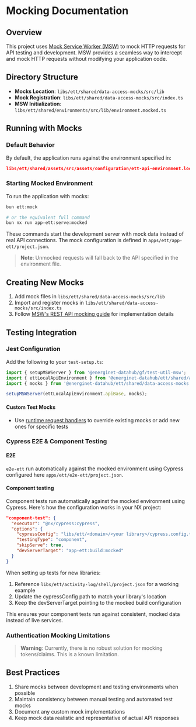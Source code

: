 # Mocking Documentation

## Overview

This project uses [Mock Service Worker (MSW)](https://mswjs.io/docs/) to mock HTTP requests for API testing and development. MSW provides a seamless way to intercept and mock HTTP requests without modifying your application code.

## Directory Structure

- **Mocks Location**: `libs/ett/shared/data-access-mocks/src/lib`
- **Mock Registration**: `libs/ett/shared/data-access-mocks/src/index.ts`
- **MSW Initialization**: `libs/ett/shared/environments/src/lib/environment.mocked.ts`

## Running with Mocks

### Default Behavior

By default, the application runs against the environment specified in:

```json
libs/ett/shared/assets/src/assets/configuration/ett-api-environment.local.json
```

### Starting Mocked Environment

To run the application with mocks:

```bash
bun ett:mock

# or the equivalent full command
bun nx run app-ett:serve:mocked
```

These commands start the development server with mock data instead of real API connections. The mock configuration is defined in `apps/ett/app-ett/project.json`.

> **Note**: Unmocked requests will fall back to the API specified in the environment file.

## Creating New Mocks

1. Add mock files in `libs/ett/shared/data-access-mocks/src/lib`
2. Import and register mocks in `libs/ett/shared/data-access-mocks/src/index.ts`
3. Follow [MSW's REST API mocking guide](https://mswjs.io/docs/getting-started/mocks/rest-api) for implementation details

## Testing Integration

### Jest Configuration

Add the following to your `test-setup.ts`:

```typescript
import { setupMSWServer } from '@energinet-datahub/gf/test-util-msw';
import { ettLocalApiEnvironment } from '@energinet-datahub/ett/shared/assets';
import { mocks } from '@energinet-datahub/ett/shared/data-access-mocks';

setupMSWServer(ettLocalApiEnvironment.apiBase, mocks);
```

#### Custom Test Mocks

- Use [runtime request handlers](https://mswjs.io/docs/api/setup-server/use) to override existing mocks or add new ones for specific tests

### Cypress E2E & Component Testing

#### E2E

`e2e-ett` run automatically against the mocked environment using Cypress configured here `apps/ett/e2e-ett/project.json`.

#### Component testing

Component tests run automatically against the mocked environment using Cypress. Here's how the configuration works in your NX project:

```json
"component-test": {
  "executor": "@nx/cypress:cypress",
  "options": {
    "cypressConfig": "libs/ett/<domain>/<your library>/cypress.config.ts",
    "testingType": "component",
    "skipServe": true,
    "devServerTarget": "app-ett:build:mocked"
  }
}
```

When setting up tests for new libraries:

1. Reference `libs/ett/activity-log/shell/project.json` for a working example
2. Update the cypressConfig path to match your library's location
3. Keep the devServerTarget pointing to the mocked build configuration

This ensures your component tests run against consistent, mocked data instead of live services.

### Authentication Mocking Limitations

> **Warning**: Currently, there is no robust solution for mocking tokens/claims. This is a known limitation.

## Best Practices

1. Share mocks between development and testing environments when possible
2. Maintain consistency between manual testing and automated test mocks
3. Document any custom mock implementations
4. Keep mock data realistic and representative of actual API responses
